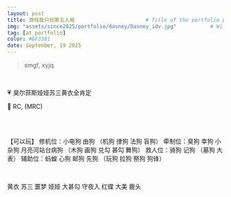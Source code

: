 ```yaml
---
layout: post
title: 游戏我只玩第五人格				       # Title of the portfolio post
img: "assets/since2025/portfolio/dasney/Dasney_idv.jpg"           # Will display the image in the portfolio page
tag: [at_portfolio]
color: #6F3381
date: September, 19 2025
---
```

> smgf, xyjq

<br>

💗 臭尔菲斯娅娅苏三黄衣全肯定

👾 RC, (MRC)

<br>
<br>

【可以玩】
修机位：小电狗 由狗 （机狗 律狗 法狗 盲狗）
牵制位：臭狗 幸狗 小杂狗 月亮河站台病狗 （木狗 画狗 兑勾 甚勾 舞狗）
救人位：骑狗 记狗 （墓狗 大表）
辅助位：蚂蝗 心狗 邮狗 先狗 （玩狗 拉狗 祭狗 狗锋）

<br>

黄衣 苏三 噩梦 娅娅 大甚勾
守夜入 红蝶 大美 鹿头


